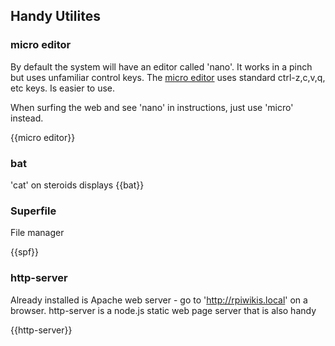 ## Handy Utilites

### micro editor

By default the system will have an editor called 'nano'. It works in a pinch but uses unfamiliar control keys. The [micro editor](https://micro-editor.github.io/) uses standard ctrl-z,c,v,q, etc keys. Is easier to use. 

When surfing the web and see 'nano' in instructions, just use 'micro' instead.

{{micro editor}}

### bat
'cat' on steroids
displays 
{{bat}}

### Superfile
File manager

{{spf}}

### http-server
Already installed is Apache web server - go to 'http://rpiwikis.local' on a browser. http-server is a node.js static web page server that is also handy

{{http-server}}